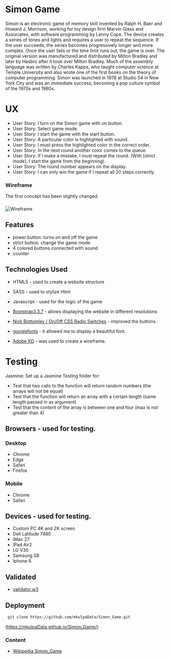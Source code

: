 # Simon Game

Simon is an electronic game of memory skill invented by Ralph H. Baer and Howard J. Morrison, working for toy design 
firm Marvin Glass and Associates, with software programming by Lenny Cope. The device creates a series of tones 
and lights and requires a user to repeat the sequence. If the user succeeds, the series becomes progressively longer and 
more complex. 
Once the user fails or the time limit runs out, the game is over. The original version was manufactured and distributed by 
Milton Bradley and later by Hasbro after it took over Milton Bradley. Much of the assembly language was written by Charles 
Kapps, who taught computer science at Temple University and also wrote one of the first books on the theory 
of computer programming. Simon was launched in 1978 at Studio 54 in New York City and was an immediate success, 
becoming a pop culture symbol of the 1970s and 1980s.

 
# UX

- User Story: I turn on the Simon game with on button.
- User Story: Select game mode.
- User Story: I start the game with the start button.
- User Story: A particular color is highlighted with sound.
- User Story: I must press the highlighted color in the correct order.
- User Story: In the next round another color comes to the queue.
- User Story: If I make a mistake, I must repeat the round. (With [strict mode], I start the game from the beginning).
- User Story: The round number appears on the display.
- User Story: I can only win the game if I repeat all 20 steps correctly.


### Wireframe

The first concept has been slightly changed.

###

![Wireframe](https://mkulpaData.github.io/Simon_Game/assets/images/wireframe.JPG)



## Features

- power button: turns on and off the game
- strict button: change the game mode
- 4 colored buttons connected with sound
- counter


## Technologies Used


- HTML5 - used to create a website structure 

- SASS - used to stylize Html

- Javascript - used for the logic of the game

- [Bootstrap3.3.7](https://getbootstrap.com/docs/3.3/getting-started/) - allows displaying the website in different resolutions

- [Nick Bottomley / On/Off CSS Radio Switches](https://codepen.io/nickbottomley/pen/uhfmn) - improved the buttons.

- [googlefonts](https://fonts.google.com/) - it allowed me to display a beautiful font.

- [Adobe XD](https://www.adobe.com/pl/products/xd.html) - was used to create a wireframe.



# Testing

Jasmine: Set up a Jasmine Testing folder for:
- Test that two calls to the function will return random numbers (the arrays will not be equal)
- Test that the function will return an array with a certain length (same length passed in as argument)
- Test that the content of the array is between one and four (max is not greater than 4)

## Browsers - used for testing.

### Desktop
- Chrome
- Edge
- Safari 
- Firefox

### Mobile
- Chrome
- Safari


## Devices - used for testing.
- Custom PC 4K and 2K screen	
- Dell Latitude 7480
- iMac 27
- IPad Air2
- LG V30
- Samsung S8 
- Iphone 6

## Validated
- [validator.w3](https://validator.w3.org/)

## Deployment

```md
 git clone https://github.com/mkulpaData/Simon_Game.git
```

(https://mkulpaData.github.io/Simon_Game/)



### Content
- [Wikipedia Simon_Game](https://en.wikipedia.org/wiki/Simon_(game))





